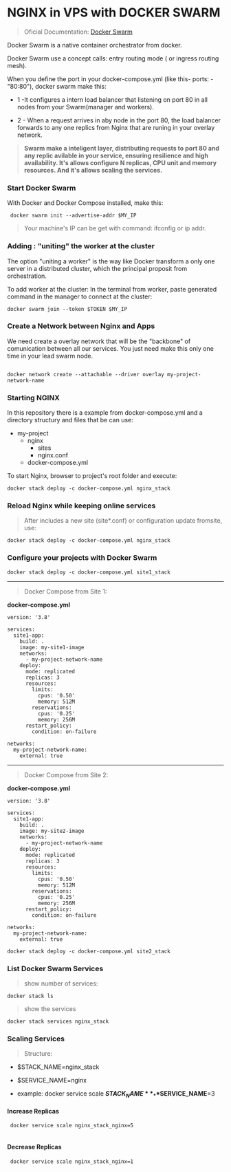 # NGINX in VPS with DOCKER SWARM

> Oficial Documentation: [Docker Swarm](https://docs.docker.com/engine/swarm/)

Docker Swarm is a native container orchestrator from docker.

Docker Swarm use a concept calls: entry  routing mode ( or ingress routing mesh).

When you define the port in your docker-compose.yml (like this- ports: -"80:80"), docker swarm make this:


* 1 -It configures a intern load balancer that listening on port 80 in all nodes from your Swarm(manager and workers).


* 2 - When a request arrives in aby node in the port 80, the load balancer forwards to any one replics from Nginx that are runing in your overlay network.  

>  **Swarm make a inteligent layer, distributing requests to port 80 and any replic avilable in your service, ensuring resilience and high availability. It's allows configure N replicas, CPU unit and memory resources. And it's allows scaling the services.**


### Start Docker Swarm 

With Docker and Docker Compose installed, make this:

```
 docker swarm init --advertise-addr $MY_IP
```
>  Your machine's IP can be get with command: ifconfig or ip addr.

### Adding : "uniting" the worker at the cluster 

The option "uniting a worker" is the way like Docker transform a only one server in a distributed cluster, which the principal proposit from orchestration. 

To add worker at the cluster: In the terminal from worker, paste generated command in the manager to connect at the cluster:


```
docker swarm join --token $TOKEN $MY_IP
```

### Create a Network between Nginx and Apps 

We need create a overlay network that will be the "backbone" of comunication between all our services. 
You just need make this only one time in your lead swarm node.

```

docker network create --attachable --driver overlay my-project-network-name
```
### Starting NGINX 

In this repository there is a example from docker-compose.yml and a directory structury and files that be can use:

- my-project
    - nginx
        - sites
        - nginx.conf
    - docker-compose.yml



To start Nginx, browser to project's root folder and execute: 


```
docker stack deploy -c docker-compose.yml nginx_stack
```

### Reload Nginx while keeping online services 

> After includes a new site (site*.conf) or configuration update fromsite, use:


```
docker stack deploy -c docker-compose.yml nginx_stack
```

### Configure your projects with Docker Swarm 

```
docker stack deploy -c docker-compose.yml site1_stack
```
---

> Docker Compose from Site 1:

**docker-compose.yml**

```
version: '3.8'

services:
  site1-app:
    build: .
    image: my-site1-image
    networks:
      - my-project-network-name
    deploy:
      mode: replicated
      replicas: 3
      resources:
        limits:
          cpus: '0.50'
          memory: 512M
        reservations:
          cpus: '0.25'
          memory: 256M
      restart_policy:
        condition: on-failure

networks:
  my-project-network-name:
    external: true
```
---

> Docker Compose from Site 2:

**docker-compose.yml**

```
version: '3.8'

services:
  site1-app:
    build: .
    image: my-site2-image
    networks:
      - my-project-network-name
    deploy:
      mode: replicated
      replicas: 3
      resources:
        limits:
          cpus: '0.50'
          memory: 512M
        reservations:
          cpus: '0.25'
          memory: 256M
      restart_policy:
        condition: on-failure

networks:
  my-project-network-name:
    external: true
```

```
docker stack deploy -c docker-compose.yml site2_stack
```
### List Docker Swarm Services
> show number of services:

```
docker stack ls
```
> show the services

```
docker stack services nginx_stack
```
### Scaling Services

> Structure:

- $STACK_NAME=nginx_stack

- $SERVICE_NAME=nginx

* example: docker service scale **$STACK_NAME** _ **$SERVICE_NAME**=3

#### Increase Replicas



```
 docker service scale nginx_stack_nginx=5 
 
```

#### Decrease Replicas

```
 docker service scale nginx_stack_nginx=1 
 
```
